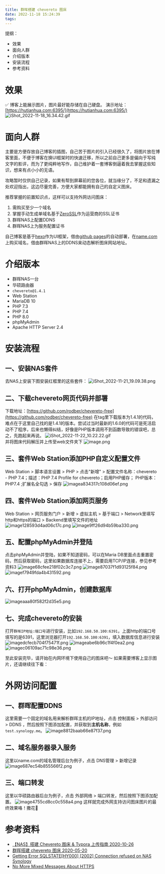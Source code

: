 ```yaml
---
title: 群晖搭建 chevereto 图床
date: 2022-11-18 15:24:39
tags:
---
```


提纲：
- 效果
- 面向人群 
- 介绍版本
- 安装流程
- 参考资料

# 效果
✅ 博客上能展示图片，图片最好能存储在自己硬盘。
演示地址：[https://hutianhua.com:6395/](https://hutianhua.com:6395/)
![iShot_2022-11-18_16.34.42.gif](https://hutianhua.com:6395/images/2022/11/18/iShot_2022-11-18_16.34.42.gif)

# 面向人群
主要是方便存放自己博客的插图，自己苦于图片的引入已经很久了，将图片放在博客里面，不便于博客在换UI框架时的快速迁移，所以之前自己更多是偏向于写纯文字的影评，而为了更纯粹地写作，自己维护着一套博客倒逼着我去掌握这些知识，想来有点小小的无语。

攻略暂时仅供自己记录，如果有帮到屏幕前的您各位，就当缘分了，不足和遗漏之处欢迎指出，这边尽量完善，方便大家都能拥有自己的自定义图床。

推荐掌握的前置知识点，这样可以支持外网访问图床：
1. 需购买至少一个域名
2. 掌握手动生成单域名基于[ZeroSSL](https://zerossl.com/)作为运营商的SSL证书
3. 群晖NAS上配置DDNS
4. 群晖NAS上为服务配置证书

自己博客是基于[hexo](https://hexo.io/)作为UI框架，借由[github pages](https://pages.github.com/)的自动部署，在[name.com](https://www.name.com/)上购买域名，借由群晖NAS上的DDNS来动态解析图床网站地址。

# 介绍版本
- 群晖NAS一台
- 华硕路由器
- `chevereto@1.4.1`
- Web Station
- MariaDB 10
- PHP 7.3
- PHP 7.4
- PHP 8.0
- phpMyAdmin
- Apache HTTP Server 2.4

# 安装流程
## 一、安装NAS套件
去NAS上安装下图安装红框里的这些套件：
![iShot_2022-11-21_19.09.38.png](https://hutianhua.com:6395/images/2022/11/21/iShot_2022-11-21_19.09.38.png)

## 二、下载chevereto网页代码并部署
下载地址：[https://github.com/rodber/chevereto-free](https://github.com/rodber/chevereto-free)
在tag里下载版本为1.4.1的代码，难点在于这里自己找的是1.4.1的版本。尝试过当时最新的1.6.0的代码可是死活启动不了程序，后来也懒得纠结，好像是PHP版本调用不到函数导致的错误吧，总之，先跑起来再说。
![iShot_2022-11-22_10.22.22.gif](https://hutianhua.com:6395/images/2022/11/22/iShot_2022-11-22_10.22.22.gif)   
并将图床代码解压并上传至web文件夹下
![image.png](https://hutianhua.com:6395/images/2022/11/22/image.png)

## 三、套件Web Station添加PHP自定义配置文件
Web Station > 脚本语言设置 > PHP > 点击"新增" > 配置文件名称：chevereto - PHP 7.4；描述：PHP 7.4 Profile for chevereto；启用PHP缓存； PHP版本：PHP7.4 ;扩展名全勾选 > 保存
![imagea834317c108d06ef.png](https://hutianhua.com:6395/images/2022/11/22/imagea834317c108d06ef.png)

## 四、套件Web Station添加网页服务
Web Station > 网页服务门户 > 新增 > 虚拟主机 > 基于端口 > Network里填写http和https的端口 > Backend里填写文件的地址
![image128593d4ad06c17c.png](https://hutianhua.com:6395/images/2022/11/22/image128593d4ad06c17c.png)
![image9ff26d94b59ba330.png](https://hutianhua.com:6395/images/2022/11/22/image9ff26d94b59ba330.png)

## 五、配置phpMyAdmin并登陆
点击phpMyAdmin并登陆，如果不知道密码，可以在Maria DB里面点击重置密码，然后获取密码，这里如果数据库连接不上，需要启用TCP/IP连接，参见参考资料3
![image68cfee218f02c3c7.png](https://hutianhua.com:6395/images/2022/11/22/image68cfee218f02c3c7.png)
![image87037f1d93125f84.png](https://hutianhua.com:6395/images/2022/11/22/image87037f1d93125f84.png)
![imagef7949fda4b431592.png](https://hutianhua.com:6395/images/2022/11/22/imagef7949fda4b431592.png)

## 六、打开phpMyAdmin，创建数据库
![imageaaa80f582f2d35e5.png](https://hutianhua.com:6395/images/2022/11/22/imageaaa80f582f2d35e5.png)

## 七、完成chevereto的安装
打开`群晖IP地址:端口号`进行安装，比如`192.168.50.100:6391`，上面http的端口号填写的是6391，这里浏览器打开`192.168.50.100:6391`，填入数据库信息进行安装
![imagedcfecb704f75471f.png](https://hutianhua.com:6395/images/2022/11/22/imagedcfecb704f75471f.png)
![imageabe6b96c1f4f0ea2.png](https://hutianhua.com:6395/images/2022/11/22/imageabe6b96c1f4f0ea2.png)
![imagec06109ac71c98e36.png](https://hutianhua.com:6395/images/2022/11/22/imagec06109ac71c98e36.png)

至此安装完毕，请开始在内网环境下使用自己的图床吧～
如果需要博客上显示图片，还请继续往下看：

# 外网访问配置

## 一、群晖配置DDNS
这里需要一个固定的域名用来解析群晖主机的IP地址，点击 控制面板 > 外部访问 > DDNS ，然后按照下图添加配置，并获取到**主机名称**，例如`test.synology.me`。
![image8812baab66e87f37.png](https://hutianhua.com:6395/images/2022/11/22/image8812baab66e87f37.png)

## 二、域名服务器录入服务
这里以name.com的域名管理后台为例子，点击 DNS管理 > 新增记录
![image687ec54b855566f2.png](https://hutianhua.com:6395/images/2022/11/22/image687ec54b855566f2.png)
## 三、端口转发
这里以华硕路由器后台为例子，点击 外部网络 > 端口转发，然后按照下图添加配置。
![image4755cd8cc0c558a4.png](https://hutianhua.com:6395/images/2022/11/22/image4755cd8cc0c558a4.png)
这样就完成外网支持访问图床图片的最终效果咯！撒花🎉 

# 参考资料
- [【NAS】搭建 Chevereto 图床 & Typora 上传指南 2020-10-26](https://www.cnblogs.com/easonshi/p/13877870.html)
- [群晖搭建 chevereto 图床 2020-05-20](https://post.smzdm.com/p/a3gvxnon/)
- [Getting Error SQLSTATE[HY000] [2002] Connection refused on NAS Synology](https://stackoverflow.com/questions/45254222/getting-error-sqlstatehy000-2002-connection-refused-on-nas-synology)
- [No More Mixed Messages About HTTPS](https://blog.chromium.org/2019/10/no-more-mixed-messages-about-https.html)